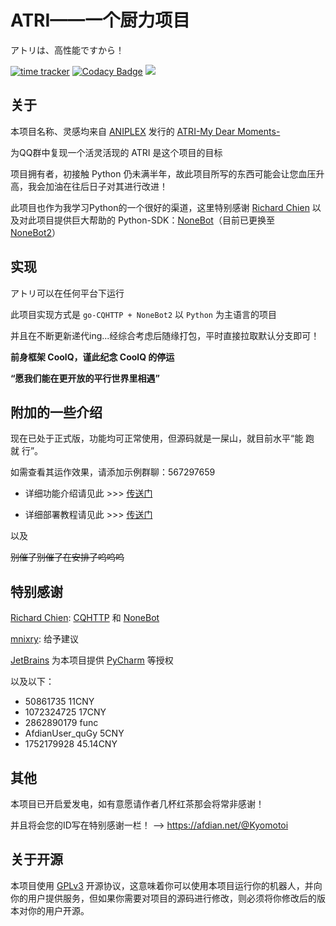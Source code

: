 # ATRI——一个厨力项目
アトリは、高性能ですから！

[![time tracker](https://wakatime.com/badge/github/Kyomotoi/ATRI.svg)](https://wakatime.com/badge/github/Kyomotoi/ATRI)
[![Codacy Badge](https://app.codacy.com/project/badge/Grade/bef72993062f422f83e882c6d8e6f20e)](https://www.codacy.com/manual/Kyomotoi/ATRI?utm_source=github.com&amp;utm_medium=referral&amp;utm_content=Kyomotoi/ATRI&amp;utm_campaign=Badge_Grade)
![](https://img.shields.io/badge/QQ%20gorup-567297659-brightgreen)

## 关于
本项目名称、灵感均来自 [ANIPLEX](https://aniplex-exe.com/) 发行的 [ATRI-My Dear Moments-](https://atri-mdm.com/)

为QQ群中复现一个活灵活现的 ATRI 是这个项目的目标

项目拥有者，初接触 Python 仍未满半年，故此项目所写的东西可能会让您血压升高，我会加油在往后日子对其进行改进！

此项目也作为我学习Python的一个很好的渠道，这里特别感谢 [Richard Chien](https://github.com/richardchien) 以及对此项目提供巨大帮助的 Python-SDK：[NoneBot](https://github.com/nonebot/nonebot)（目前已更换至 [NoneBot2](https://github.com/nonebot/nonebot2)）

## 实现
アトリ可以在任何平台下运行

此项目实现方式是 `go-CQHTTP + NoneBot2` 以 `Python` 为主语言的项目

并且在不断更新递代ing...经综合考虑后随缘打包，平时直接拉取默认分支即可！

**前身框架 CoolQ，谨此纪念 CoolQ 的停运**

**“愿我们能在更开放的平行世界里相遇”**

## 附加的一些介绍
现在已处于正式版，功能均可正常使用，但源码就是一屎山，就目前水平“能 跑 就 行”。

如需查看其运作效果，请添加示例群聊：567297659

- 详细功能介绍请见此 >>> [传送门](https://blog.lolihub.icu/#/ATRI/user)

- 详细部署教程请见此 >>> [传送门](https://blog.lolihub.icu/#/ATRI/install)

以及

~~别催了别催了在安排了呜呜呜~~

## 特别感谢
[Richard Chien](https://github.com/richardchien): [CQHTTP](https://github.com/richardchien/coolq-http-api) 和 [NoneBot](https://github.com/nonebot/nonebot)

[mnixry](https://github.com/mnixry): 给予建议

[JetBrains](https://www.jetbrains.com/) 为本项目提供 [PyCharm](https://www.jetbrains.com/pycharm/) 等授权

以及以下：
 - 50861735 11CNY
 - 1072324725 17CNY
 - 2862890179 func
 - AfdianUser_quGy 5CNY
 - 1752179928 45.14CNY

## 其他
本项目已开启爱发电，如有意愿请作者几杯红茶那会将常非感谢！

并且将会您的ID写在特别感谢一栏！ --> <https://afdian.net/@Kyomotoi>

## 关于开源
本项目使用 [GPLv3](https://github.com/Kyomotoi/Aya/blob/master/LICENSE) 开源协议，这意味着你可以使用本项目运行你的机器人，并向你的用户提供服务，但如果你需要对项目的源码进行修改，则必须将你修改后的版本对你的用户开源。
